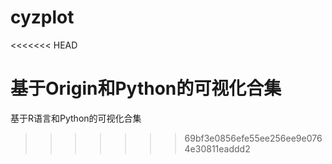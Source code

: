 # cyzplot
<<<<<<< HEAD

基于Origin和Python的可视化合集
=======
基于R语言和Python的可视化合集
>>>>>>> 69bf3e0856efe55ee256ee9e0764e30811eaddd2
